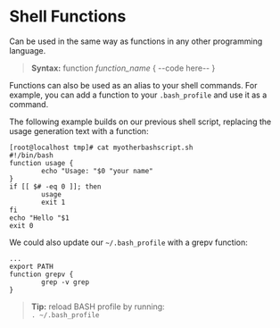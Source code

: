# Shell Functions
Can be used in the same way as functions in any other programming language.

> **Syntax:** function *function_name* { --code here-- }

Functions can also be used as an alias to your shell commands. For example, you can
add a function to your ```.bash_profile``` and use it as a command.

The following example builds on our previous shell script, replacing the usage generation
text with a function:
```
[root@localhost tmp]# cat myotherbashscript.sh
#!/bin/bash
function usage {
        echo "Usage: "$0 "your name"
}
if [[ $# -eq 0 ]]; then
        usage
        exit 1
fi
echo "Hello "$1
exit 0
```

We could also update our ```~/.bash_profile``` with a grepv function:

```
...
export PATH
function grepv {
        grep -v grep
}
```


> **Tip:** reload BASH profile by running:  
```. ~/.bash_profile```
